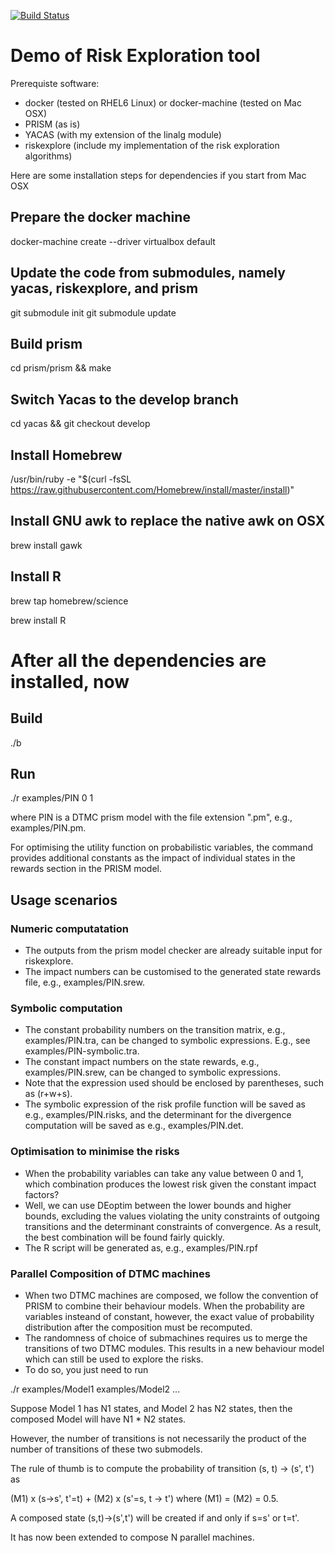 [![Build Status](https://travis-ci.org/yijunyu/demo-riskexplore.svg?branch=master)](https://travis-ci.org/yijunyu/demo-riskexplore)
# Demo of Risk Exploration tool
Prerequiste software: 
 * docker (tested on RHEL6 Linux) or docker-machine (tested on Mac OSX)
 * PRISM (as is)
 * YACAS (with my extension of the linalg module)
 * riskexplore (include my implementation of the risk exploration algorithms)

Here are some installation steps for dependencies if you start from Mac OSX

## Prepare the docker machine
docker-machine create --driver virtualbox default

## Update the code from submodules, namely yacas, riskexplore, and prism
git submodule init
git submodule update

## Build prism
cd prism/prism && make

## Switch Yacas to the develop branch
cd yacas && git checkout develop

## Install Homebrew
/usr/bin/ruby -e "$(curl -fsSL https://raw.githubusercontent.com/Homebrew/install/master/install)"

## Install GNU awk to replace the native awk on OSX
brew install gawk

## Install R
brew tap homebrew/science

brew install R

# After all the dependencies are installed, now

## Build

./b

## Run

./r examples/PIN 0 1

where PIN is a DTMC prism model with the file extension ".pm", e.g., examples/PIN.pm. 

For optimising the utility function on probabilistic variables, the command provides additional constants as the impact of individual states in the rewards section in the PRISM model. 

## Usage scenarios
### Numeric computatation 
* The outputs from the prism model checker are already suitable input for riskexplore. 
* The impact numbers can be customised to the generated state rewards file, e.g., examples/PIN.srew. 

### Symbolic computation
* The constant probability numbers on the transition matrix, e.g., examples/PIN.tra, can be changed to symbolic expressions. 
E.g., see examples/PIN-symbolic.tra. 
* The constant impact numbers on the state rewards, e.g., examples/PIN.srew, can be changed to symbolic expressions. 
* Note that the expression used should be enclosed by parentheses, such as (r+w+s). 
* The symbolic expression of the risk profile function will be saved as e.g., examples/PIN.risks, and the determinant for the divergence computation will be saved as e.g., examples/PIN.det. 

### Optimisation to minimise the risks
* When the probability variables can take any value between 0 and 1, which combination produces the lowest risk given the constant impact factors? 
* Well, we can use DEoptim between the lower bounds and higher bounds, excluding the values violating the unity constraints of outgoing transitions and the determinant constraints of convergence. As a result, the best combination will be found fairly quickly. 
* The R script will be generated as, e.g., examples/PIN.rpf

### Parallel Composition of DTMC machines
* When two DTMC machines are composed, we follow the convention of PRISM to combine their behaviour models. When the probability are variables insteand of constant, however, the exact value of probability distribution after the composition must be recomputed. 
* The randomness of choice of submachines requires us to merge the transitions of two DTMC modules. This results in a new behaviour model which can still be used to explore the risks.
* To do so, you just need to run 

./r examples/Model1 examples/Model2 ...

Suppose Model 1 has N1 states, and Model 2 has N2 states, then the composed Model will have N1 * N2 states. 

However, the number of transitions is not necessarily the product of the number of transitions of these two submodels.

The rule of thumb is to compute the probability of transition (s, t) -> (s', t') as

(M1) x (s->s', t'=t) + (M2) x (s'=s, t -> t')
where (M1) = (M2) = 0.5.

A composed state (s,t)->(s',t') will be created if and only if s=s' or t=t'. 

It has now been extended to compose N parallel machines.
